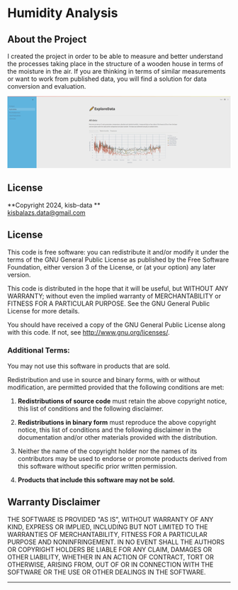 # Humidity Analysis

## About the Project

I created the project in order to be able to measure and better understand the processes taking place in the structure of a wooden house in terms of the moisture in the air. 
If you are thinking in terms of similar measurements or want to work from published data, you will find a solution for data conversion and evaluation.

![Example](Images/Humidity.gif)

## License

**Copyright 2024, kisb-data **  
kisbalazs.data@gmail.com 

## License

This code is free software: you can redistribute it and/or modify it under the terms of the GNU General Public License as published by the Free Software Foundation, either version 3 of the License, or (at your option) any later version.

This code is distributed in the hope that it will be useful, but WITHOUT ANY WARRANTY; without even the implied warranty of MERCHANTABILITY or FITNESS FOR A PARTICULAR PURPOSE. See the GNU General Public License for more details.

You should have received a copy of the GNU General Public License along with this code. If not, see <http://www.gnu.org/licenses/>.

### Additional Terms:

You may not use this software in products that are sold.

Redistribution and use in source and binary forms, with or without modification, are permitted provided that the following conditions are met:

1. **Redistributions of source code** must retain the above copyright notice, this list of conditions and the following disclaimer.

2. **Redistributions in binary form** must reproduce the above copyright notice, this list of conditions and the following disclaimer in the documentation and/or other materials provided with the distribution.

3. Neither the name of the copyright holder nor the names of its contributors may be used to endorse or promote products derived from this software without specific prior written permission.

4. **Products that include this software may not be sold.**

## Warranty Disclaimer

THE SOFTWARE IS PROVIDED "AS IS", WITHOUT WARRANTY OF ANY KIND, EXPRESS OR IMPLIED, INCLUDING BUT NOT LIMITED TO THE WARRANTIES OF MERCHANTABILITY, FITNESS FOR A PARTICULAR PURPOSE AND NONINFRINGEMENT. IN NO EVENT SHALL THE AUTHORS OR COPYRIGHT HOLDERS BE LIABLE FOR ANY CLAIM, DAMAGES OR OTHER LIABILITY, WHETHER IN AN ACTION OF CONTRACT, TORT OR OTHERWISE, ARISING FROM, OUT OF OR IN CONNECTION WITH THE SOFTWARE OR THE USE OR OTHER DEALINGS IN THE SOFTWARE.

---